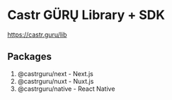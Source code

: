 # Castr GÜRŲ Library + SDK

https://castr.guru/lib


## Packages

1. @castrguru/next - Next.js
2. @castrguru/nuxt - Nuxt.js
3. @castrguru/native - React Native
